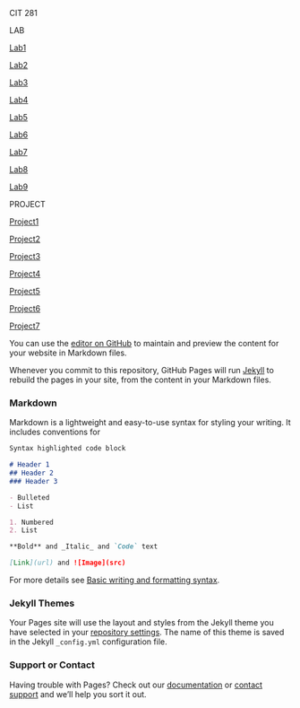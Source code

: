 CIT 281 

LAB 

[Lab1](https://nakishalin.github.io/cit281-lab-1/)

[Lab2](https://nakishalin.github.io/cit281-lab-2/)

[Lab3](https://nakishalin.github.io/cit281-lab-3/)

[Lab4](https://nakishalin.github.io/cit281-lab-4/)

[Lab5](https://nakishalin.github.io/cit281-lab-5/)

[Lab6](https://nakishalin.github.io/cit281-lab-6/)

[Lab7](https://nakishalin.github.io/cit281-lab-7/)

[Lab8](https://nakishalin.github.io/cit281-lab-8/)

[Lab9](https://nakishalin.github.io/cit281-lab-9/)

PROJECT

[Project1]()

[Project2]()

[Project3]()

[Project4]()

[Project5]()

[Project6]()

[Project7]()

You can use the [editor on GitHub](https://github.com/NakishaLin/nakishal.github.io/edit/main/README.md) to maintain and preview the content for your website in Markdown files.

Whenever you commit to this repository, GitHub Pages will run [Jekyll](https://jekyllrb.com/) to rebuild the pages in your site, from the content in your Markdown files.

### Markdown

Markdown is a lightweight and easy-to-use syntax for styling your writing. It includes conventions for

```markdown
Syntax highlighted code block

# Header 1
## Header 2
### Header 3

- Bulleted
- List

1. Numbered
2. List

**Bold** and _Italic_ and `Code` text

[Link](url) and ![Image](src)
```

For more details see [Basic writing and formatting syntax](https://docs.github.com/en/github/writing-on-github/getting-started-with-writing-and-formatting-on-github/basic-writing-and-formatting-syntax).

### Jekyll Themes

Your Pages site will use the layout and styles from the Jekyll theme you have selected in your [repository settings](https://github.com/NakishaLin/nakishal.github.io/settings/pages). The name of this theme is saved in the Jekyll `_config.yml` configuration file.

### Support or Contact

Having trouble with Pages? Check out our [documentation](https://docs.github.com/categories/github-pages-basics/) or [contact support](https://support.github.com/contact) and we’ll help you sort it out.
